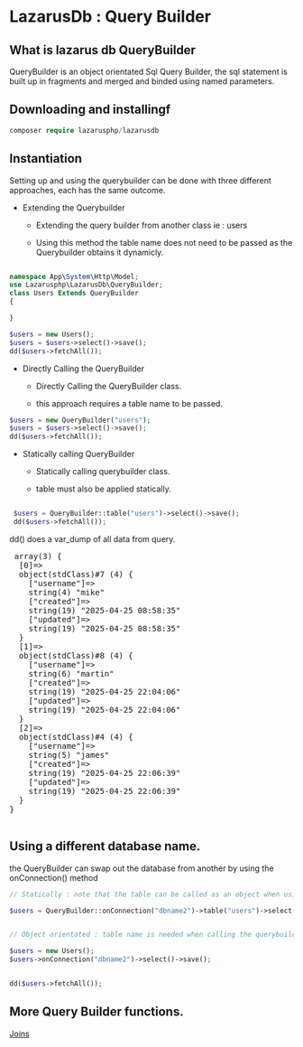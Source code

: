 # LazarusDb : Query Builder

## What is lazarus db QueryBuilder
 QueryBuilder is an object orientated Sql Query Builder, the sql statement is built up in fragments and merged and binded using named parameters.


## Downloading and installingf

```php
composer require lazarusphp/lazarusdb
```

 ## Instantiation

Setting up and using the querybuilder can be done with three different approaches, each has the same outcome.

* Extending the Querybuilder
    * Extending the query builder from another class ie : users

    * Using this method the table name does not need to be passed as the Querybuilder obtains it dynamicly.


```php

namespace App\System\Http\Model;
use Lazarusphp\LazarusDb\QueryBuilder;
class Users Extends QueryBuilder
{

}

$users = new Users();
$users = $users->select()->save();
dd($users->fetchAll());
```

* Directly Calling the QueryBuilder
    * Directly Calling the QueryBuilder class.

    * this approach requires a table name to be passed.


```php
$users = new QueryBuilder("users");
$users = $users->select()->save();
dd($users->fetchAll());
```

* Statically calling QueryBuilder
    * Statically calling querybuilder class.

    * table must also be applied statically.

```php

 $users = QueryBuilder::table("users")->select()->save();
 dd($users->fetchAll());

```

dd() does a var_dump of all data from query.


 <pre>
 array(3) {
  [0]=>
  object(stdClass)#7 (4) {
    ["username"]=>
    string(4) "mike"
    ["created"]=>
    string(19) "2025-04-25 08:58:35"
    ["updated"]=>
    string(19) "2025-04-25 08:58:35"
  }
  [1]=>
  object(stdClass)#8 (4) {
    ["username"]=>
    string(6) "martin"
    ["created"]=>
    string(19) "2025-04-25 22:04:06"
    ["updated"]=>
    string(19) "2025-04-25 22:04:06"
  }
  [2]=>
  object(stdClass)#4 (4) {
    ["username"]=>
    string(5) "james"
    ["created"]=>
    string(19) "2025-04-25 22:06:39"
    ["updated"]=>
    string(19) "2025-04-25 22:06:39"
  }
}
 </pre>

## Using a different database name.
the QueryBuilder can swap out the database from another  by using the onConnection() method

```php
// Statically : note that the table can be called as an object when using onConnection.

$users = QueryBuilder::onConnection("dbname2")->table("users")->select()->save();


// Object orientated : table name is needed when calling the querybuilder directly.

$users = new Users();
$users->onConnection("dbname2")->select()->save();


dd($users->fetchAll());
```

## More Query Builder functions.

[Joins]("./Joins.md")

